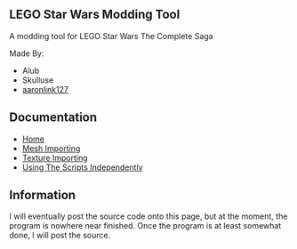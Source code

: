 ## LEGO Star Wars Modding Tool
A modding tool for LEGO Star Wars The Complete Saga

Made By:
 - Alub
 - Skulluse
 - [aaronlink127](https://github.com/aaronlink127)

## Documentation
 - [Home](https://github.com/alubjosne/LEGO-Modding-Tool/wiki)
 - [Mesh Importing](https://github.com/alubjosne/LEGO-Modding-Tool/wiki/Mesh-Importing)
 - [Texture Importing](https://github.com/alubjosne/LEGO-Modding-Tool/wiki/Texture-Importing)
 - [Using The Scripts Independently](https://github.com/alubjosne/LEGO-Modding-Tool/wiki/Using-The-Scripts-Independently)

## Information
I will eventually post the source code onto this page, but at the moment, the program is nowhere near finished. Once the program is at least somewhat done, I will post the source.
